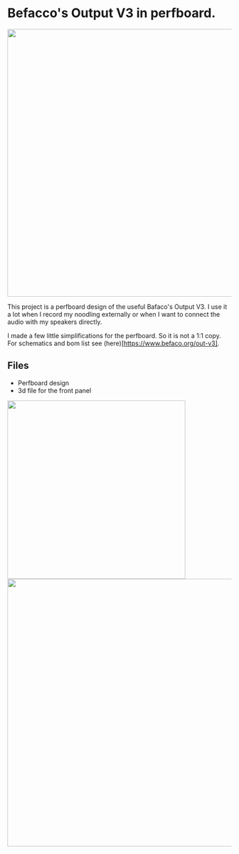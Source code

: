 # Befacco's Output V3 in perfboard.
<img src="https://raw.githubusercontent.com/PierreIsCoding/sdiy/main/Output/images/20220408_231720.jpg" height="600" />

This project is a perfboard design of the useful Bafaco's Output V3. I use it a lot when I record my noodling externally or when I want to connect the audio with my speakers directly. 

I made a few little simplifications for the perfboard. So it is not a 1:1 copy. 
For schematics and bom list see (here)[https://www.befaco.org/out-v3].

## Files
- Perfboard design
- 3d file for the front panel

<img src="https://raw.githubusercontent.com/PierreIsCoding/sdiy/main/Output/images/3d_print.JPG" height="400" />

<img src="https://raw.githubusercontent.com/PierreIsCoding/sdiy/main/Output/images/20220408_231812.jpg" height="600" />
